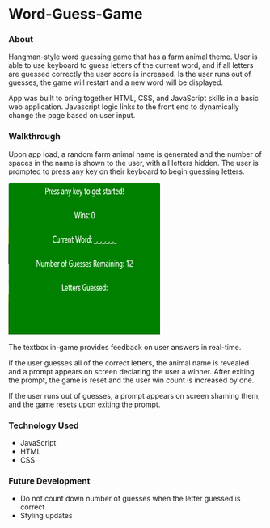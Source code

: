 # Word-Guess-Game

### About
  
Hangman-style word guessing game that has a farm animal theme. User is able to use keyboard to guess letters of the current word, and if all letters are guessed correctly the user score is increased. Is the user runs out of guesses, the game will restart and a new word will be displayed. 

App was built to bring together HTML, CSS, and JavaScript skills in a basic web application. Javascript logic links to the front end to dynamically change the page based on user input. 

### Walkthrough

Upon app load, a random farm animal name is generated and the number of spaces in the name is shown to the user, with all letters hidden. The user is prompted to press any key on their keyboard to begin guessing letters.

<img src="/assets/images/readme_1.PNG" width="300" height="300"/>

The textbox in-game provides feedback on user answers in real-time.

If the user guesses all of the correct letters, the animal name is revealed and a prompt appears on screen declaring the user a winner. After exiting the prompt, the game is reset and the user win count is increased by one. 

If the user runs out of guesses, a prompt appears on screen shaming them, and the game resets upon exiting the prompt. 

### Technology Used

* JavaScript
* HTML
* CSS

### Future Development

* Do not count down number of guesses when the letter guessed is correct
* Styling updates
